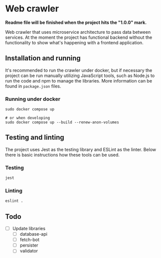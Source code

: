 # Web crawler

**Readme file will be finished when the project hits the "1.0.0" mark.**

Web crawler that uses microservice architecture to pass data between services. At the moment the project has functional backend without the functionality to show what's happening with a frontend application.

## Installation and running

It's recommended to run the crawler under docker, but if necessary the project can be run manually utilizing JavaScript tools, such as Node.js to run the code and npm to manage the libraries. More information can be found in `package.json` files.

### Running under docker

```terminal
sudo docker compose up

# or when developing
sudo docker compose up --build --renew-anon-volumes
```

## Testing and linting

The project uses Jest as the testing library and ESLint as the linter. Below there is basic instructions how these tools can be used.

### Testing

```bash
jest
```

### Linting

```bash
eslint .
```

## Todo

- [ ] Update libraries
  - [ ] database-api
  - [ ] fetch-bot
  - [ ] persister
  - [ ] validator